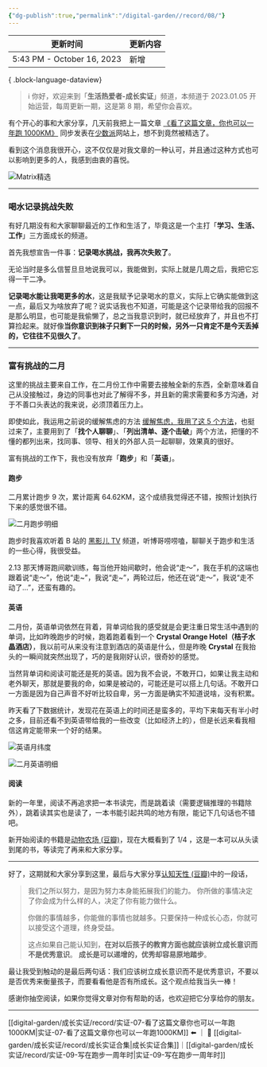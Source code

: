 ```yaml
---
{"dg-publish":true,"permalink":"/digital-garden//record/08/"}
---
```



| 更新时间                       | 更新内容 |
| -------------------------- | ---- |
| 5:43 PM - October 16, 2023 | 新增   |

{ .block-language-dataview}

> ℹ️ 你好，欢迎来到「**生活热爱者-成长实证**」频道，本频道于 2023.01.05 开始运营，每周更新一期，这是第 8 期，希望你会喜欢。

有个开心的事和大家分享，几天前我把上一篇文章 [《看了这篇文章，你也可以一年跑 1000KM》](https://mp.weixin.qq.com/s?__biz=MzIxMzE0NzU0NQ==&mid=2650328696&idx=1&sn=04fb44028091fa4fb5ce44b79eef5ccf&chksm=8fb7248eb8c0ad9848b42e1d2b028c1d58ab08b38b2d9885166e18f1031435f433ca617aada6&token=1092758389&lang=zh_CN#rd) 同步发表在[少数派](https://sspai.com/)网站上，想不到竟然被精选了。

看到这个消息我很开心，这不仅仅是对我文章的一种认可，并且通过这种方式也可以影响到更多的人，我感到由衷的喜悦。

![Matrix精选](https://100-1258489360.cos.ap-shanghai.myqcloud.com/202302171910207.png)

---

### 喝水记录挑战失败

有好几期没有和大家聊聊最近的工作和生活了，毕竟这是一个主打「**学习、生活、工作**」三方面成长的频道。

首先我想宣告一件事：**记录喝水挑战，我再次失败了**。

无论当时是多么信誓旦旦地说我可以，我能做到，实际上就是几周之后，我把它忘得一干二净。

**记录喝水能让我喝更多的水**，这是我赋予记录喝水的意义，实际上它确实能做到这一点，最后又为啥放弃了呢？说实话我也不知道，可能是这个记录带给我的回报不是那么明显，也可能是我偷懒了，总之当我意识到时，就已经放弃了，并且也不打算捡起来。就好像**当你意识到袜子只剩下一只的时候，另外一只肯定不是今天丢掉的，它往往不见很久了**。

---

### 富有挑战的二月

这里的挑战主要来自工作，在二月份工作中需要去接触全新的东西，全新意味着自己从没接触过，身边的同事也对此了解得不多，并且新的需求需要和多方沟通，对于不善口头表达的我来说，必须顶着压力上。

即使如此，我运用之前说的缓解焦虑的方法 [缓解焦虑，我用了这 5 个方法](https://mp.weixin.qq.com/s?__biz=MzIxMzE0NzU0NQ==&mid=2650328662&idx=1&sn=8b10d35ed642eec32005dfbebf84808d&chksm=8fb724a0b8c0adb6a30e1b55cb0e68a4675fbc32585ce0be532cd6088023d0bf49ae1cba43d3&token=1092758389&lang=zh_CN#rd)，也挺过来了，主要用到了「**找个人聊聊**」、「**列出清单、逐个击破**」两个方法，把懂的不懂的都列出来，找同事、领导、相关的外部人员一起聊聊，效果真的很好。

富有挑战的工作下，我也没有放弃「**跑步**」和「**英语**」。

#### 跑步

二月累计跑步 9 次，累计距离 64.62KM，这个成绩我觉得还不错，按照计划执行下来的感觉很不错。

![二月跑步明细](https://100-1258489360.cos.ap-shanghai.myqcloud.com/202302171937677.png)

跑步时我喜欢听着 B 站的 [黑影儿 TV](https://space.bilibili.com/38995440/) 频道，听博哥唠唠嗑，聊聊关于跑步和生活的一些心得，我很受益。

2.13 那天博哥跑间歇训练，每当他开始间歇时，他会说“走～”，我在手机的这端也跟着说“走～”，他说“走~”，我说“走~”，两轮过后，他还在说“走～”，我说“走不动了…”，还蛮有趣的。

#### 英语

二月份，英语单词依然在背着，背单词给我的感受就是会更注重日常生活中遇到的单词，比如昨晚跑步的时候，跑着跑着看到一个 **Crystal Orange Hotel（桔子水晶酒店）**，我以前可从来没有注意到酒店的英语是什么，但是昨晚 **Crystal** 在我抬头的一瞬间就突然出现了，巧的是我刚好认识，很奇妙的感觉。

当然背单词和阅读可能还是死的英语。因为我不会说，不敢开口，如果让我主动和老外聊天，那就是要我的命，如果是被动的，可能还是可以搭上几句话。不敢开口一方面是因为自己声音不好听比较自卑，另一方面是确实不知道说啥，没有积累。

昨天看了下数据统计，发现花在英语上的时间还是蛮多的，平均下来每天有半小时之多，目前还看不到英语带给我的一些改变（比如经济上的），但是长远来看我相信这肯定能带来一个好的结果。

![英语月纬度](https://100-1258489360.cos.ap-shanghai.myqcloud.com/202302171951720.png)

![二月英语明细](https://100-1258489360.cos.ap-shanghai.myqcloud.com/202302171951037.png)

#### 阅读

新的一年里，阅读不再追求把一本书读完，而是跳着读（需要逻辑推理的书籍除外），跳着读其实也是读了，一本书能引起共鸣的地方有限，能记下几句话也不错吧。

新开始阅读的书籍是[动物农场 (豆瓣)](https://book.douban.com/subject/2035179/)，现在大概看到了 1/4 ，这是一本可以从头读到尾的书，等读完了再来和大家分享。

---

好了，这期就和大家分享到这里，最后与大家分享[认知天性 (豆瓣)](https://book.douban.com/subject/30353486/)中的一段话，

> 我们之所以努力，是因为努力本身能拓展我们的能力。
> 你所做的事情决定了你会成为什么样的人，决定了你有能力做什么。
> 
> 你做的事情越多，你能做的事情也就越多。只要保持一种成长心态，你就可以接受这个道理，终身受益。
> 
> 这点如果自己能认知到，**在对以后孩子的教育方面也就应该树立成长意识而不是优秀意识**。
> **成长是可以递增的，优秀却容易原地踏步**。

最让我受到触动的是最后两句话：我们应该树立成长意识而不是优秀意识，不要以是否优秀来衡量孩子，而要看看他是否有所成长。这个观点给我当头一棒！

感谢你抽空阅读，如果你觉得文章对你有帮助的话，也欢迎把它分享给你的朋友。

---

[[digital-garden/成长实证/record/实证-07-看了这篇文章你也可以一年跑1000KM\|实证-07-看了这篇文章你也可以一年跑1000KM]] ⬅️ ｜ 📑 [[digital-garden/成长实证/record/成长实证合集\|成长实证合集]]｜[[digital-garden/成长实证/record/实证-09-写在跑步一周年时\|实证-09-写在跑步一周年时]]
